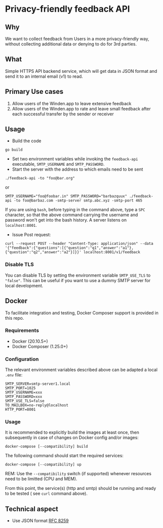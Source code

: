 # Privacy-friendly feedback API

## Why

We want to collect feedback from Users in a more privacy-friendly way, without collecting additional data or denying to do for 3rd parties.

## What

Simple HTTPS API backend service, which will get data in JSON format and send it to an internal email (v1) to read.

## Primary Use cases

1. Allow users of the Winden.app to leave extensive feedback
2. Allow users of the Winden.app to rate and leave small feedback after each successful transfer by the sender or receiver

## Usage

 - Build the code

 `go build`

 - Set two environment variables while invoking the `feedback-api` executable, `SMTP_USERNAME` and `SMTP_PASSWORD`.
 - Start the server with the address to which emails need to be sent

 `./feedback-api -to "foo@bar.org"`

 or

 `SMTP_USERNAME="foo@foobar.in" SMTP_PASSWORD="barbazquux" ./feedback-api -to foo@barbaz.com -smtp-server smtp.abc.xyz -smtp-port 465`

If you are using `bash`, before typing in the command above, type a `SPC` character, so that the above command carrying the username and password won't get into the bash history.
A server listens on `localhost:8001`.

 - Issue Post request:

 `curl --request POST --header "Content-Type: application/json" --data '{"feedback":{"questions":[{"question":"q1","answer":"a1"},{"question":"q2","answer":"a2"}]}}' localhost:8001/v1/feedback`

### Disable TLS

You can disable TLS by setting the environment variable `SMTP_USE_TLS` to `"false"`. This can be useful if you want to use a dummy SMTP server for local development.

## Docker

To facilitate integration and testing, Docker Composer support is provided in this repo.

### Requirements

- Docker (20.10.5+)
- Docker Composer (1.25.0+)

### Configuration

The relevant environment variables described above can be adapted a local `.env` file:

```
SMTP_SERVER=smtp-server1.local
SMTP_PORT=1025
SMTP_USERNAME=xxx
SMTP_PASSWORD=xxx
SMTP_USE_TLS=false
TO_MAILBOX=no-reply@localhost
HTTP_PORT=8001
```

### Usage

It is recommended to explicitly build the images at least once, then subsequently in case of changes on Docker config and/or images:

```
docker-compose [--compatibility] build
```


The following command should start the required services:

```
docker-compose [--compatibility] up
```

REM: Use the `--compatibility` switch (if supported) whenever resources need to be limitted (CPU and MEM).

From this point, the service(s) (http and smtp) should be running and ready to be tested ( see `curl` command above).

## Technical aspect

- Use JSON format [RFC 8259](https://www.rfc-editor.org/rfc/rfc8259.html)
